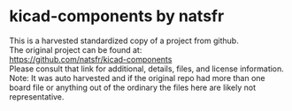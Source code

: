 
# kicad-components by natsfr  
This is a harvested standardized copy of a project from github.  
The original project can be found at:  
https://github.com/natsfr/kicad-components  
Please consult that link for additional, details, files, and license information.  
Note: It was auto harvested and if the original repo had more than one board file or anything out of the ordinary the files here are likely not representative.  
    